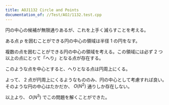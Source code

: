 ```yaml
---
title: AOJ1132 Circle and Points
documentation_of: //Test/AOJ/1132.test.cpp
---
```


円の中心の候補が無限通りあるが、これを上手く減らすことを考える。

ある点 $p$ を囲むことができる円の中心の領域は半径 $1$ の円をなす。

複数の点を囲むことができる円の中心の領域を考える。この領域には必ず $2$ つ以上の点にとって「へり」となる点が存在する。

このような点を中心とすると、へりとなる点は円周上にくる。

よって、 $2$ 点が円周上にくるようなもののみ、円の中心として考慮すれば良い。そのような円の中心はたかだか、 $O(N^2)$ 通りしか存在しない。

以上より、 $O(N^3)$ でこの問題を解くことができた。
